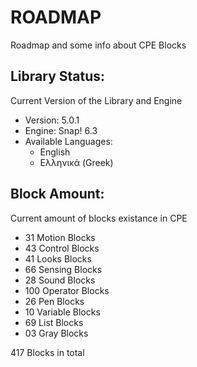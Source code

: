 # ROADMAP

Roadmap and some info about CPE Blocks

## Library Status:
Current Version of the Library and Engine
- Version: 5.0.1
- Engine: Snap! 6.3
- Available Languages:
  - English
  - Ελληνικά (Greek)

## Block Amount:
Current amount of blocks existance in CPE
- 31 Motion Blocks
- 43 Control Blocks
- 41 Looks Blocks
- 66 Sensing Blocks
- 28 Sound Blocks
- 100 Operator Blocks
- 26 Pen Blocks
- 10 Variable Blocks
- 69 List Blocks
- 03 Gray Blocks

417 Blocks in total
